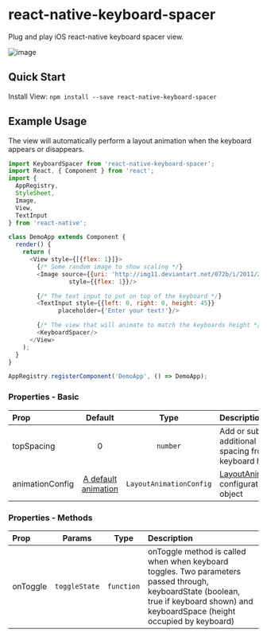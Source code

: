# react-native-keyboard-spacer

Plug and play iOS react-native keyboard spacer view.

![image](https://media.giphy.com/media/3oEjHJwLyYg7upTyYo/giphy.gif)
## Quick Start

Install View: `npm install --save react-native-keyboard-spacer`

## Example Usage

The view will automatically perform a layout animation when the keyboard appears or disappears.

```javascript
import KeyboardSpacer from 'react-native-keyboard-spacer';
import React, { Component } from 'react';
import {
  AppRegistry,
  StyleSheet,
  Image,
  View,
  TextInput
} from 'react-native';

class DemoApp extends Component {
  render() {
    return (
      <View style={[{flex: 1}]}>
        {/* Some random image to show scaling */}
        <Image source={{uri: 'http://img11.deviantart.net/072b/i/2011/206/7/0/the_ocean_cherry_tree_by_tomcadogan-d41nzsz.png', static: true}}
                 style={{flex: 1}}/>

        {/* The text input to put on top of the keyboard */}
        <TextInput style={{left: 0, right: 0, height: 45}}
              placeholder={'Enter your text!'}/>

        {/* The view that will animate to match the keyboards height */}
        <KeyboardSpacer/>
      </View>
    );
  }
}

AppRegistry.registerComponent('DemoApp', () => DemoApp);
```
### Properties - Basic

| Prop  | Default  | Type | Description |
| :------------ |:---------------:| :---------------:| :-----|
| topSpacing | 0 | `number` | Add or subtract additional spacing from keyboard height |
| animationConfig | [A default animation](https://github.com/Andr3wHur5t/react-native-keyboard-spacer/blob/expose-layout-animations/KeyboardSpacer.js#L14) | `LayoutAnimationConfig` | [LayoutAnimation](https://facebook.github.io/react-native/docs/layoutanimation.html#content) configuration object |

### Properties - Methods

| Prop  | Params  | Type | Description |
| :------------ |:---------------:| :---------------:| :-----|
| onToggle | `toggleState` | `function` | onToggle method is called when when keyboard toggles. Two parameters passed through, keyboardState (boolean, true if keyboard shown) and keyboardSpace (height occupied by keyboard) |
